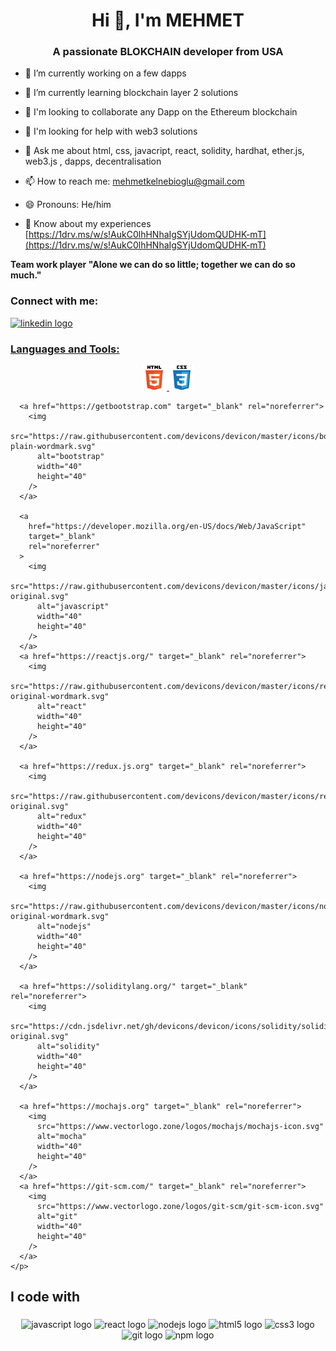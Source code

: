 <h1 align="center">Hi 👋, I'm MEHMET</h1>
<h3 align="center">A passionate BLOKCHAIN developer from USA</h3>

- 🔭 I’m currently working on a few  dapps

- 🌱 I’m currently learning blockchain layer 2 solutions

- 👯 I'm looking to collaborate any Dapp on the Ethereum blockchain

- 🤔 I'm looking for help with web3 solutions

- 💬 Ask me about html, css, javacript, react, solidity, hardhat, ether.js, web3.js , dapps, decentralisation

- 📫 How to reach me: mehmetkelnebioglu@gmail.com

- 😄 Pronouns: He/him

- 📄 Know about my experiences [https://1drv.ms/w/s!AukC0lhHNhaIgSYjUdomQUDHK-mT](https://1drv.ms/w/s!AukC0lhHNhaIgSYjUdomQUDHK-mT)

 **Team work player "Alone we can do so little; together we can do so much."**




<h3 align="left">Connect with me:</h3>

<div align="left">
  <a href="https://www.linkedin.com/in/mehmetk1/" target="_blank">
    <img src="https://raw.githubusercontent.com/maurodesouza/profile-readme-generator/master/src/assets/icons/social/linkedin/default.svg" width="52" height="40" alt="linkedin logo"  />

<h3 align="left">Languages and Tools:</h3>
    <p align="center">
      <a href="https://www.w3.org/html/" target="_blank" rel="noreferrer">
        <img
          src="https://raw.githubusercontent.com/devicons/devicon/master/icons/html5/html5-original-wordmark.svg"
          alt="html5"
          width="40"
          height="40"
        />
      </a>
      <a href="https://www.w3schools.com/css/" target="_blank" rel="noreferrer">
        <img
          src="https://raw.githubusercontent.com/devicons/devicon/master/icons/css3/css3-original-wordmark.svg"
          alt="css3"
          width="40"
          height="40"
        />
      </a>

      <a href="https://getbootstrap.com" target="_blank" rel="noreferrer">
        <img
          src="https://raw.githubusercontent.com/devicons/devicon/master/icons/bootstrap/bootstrap-plain-wordmark.svg"
          alt="bootstrap"
          width="40"
          height="40"
        />
      </a>

      <a
        href="https://developer.mozilla.org/en-US/docs/Web/JavaScript"
        target="_blank"
        rel="noreferrer"
      >
        <img
          src="https://raw.githubusercontent.com/devicons/devicon/master/icons/javascript/javascript-original.svg"
          alt="javascript"
          width="40"
          height="40"
        />
      </a>
      <a href="https://reactjs.org/" target="_blank" rel="noreferrer">
        <img
          src="https://raw.githubusercontent.com/devicons/devicon/master/icons/react/react-original-wordmark.svg"
          alt="react"
          width="40"
          height="40"
        />
      </a>

      <a href="https://redux.js.org" target="_blank" rel="noreferrer">
        <img
          src="https://raw.githubusercontent.com/devicons/devicon/master/icons/redux/redux-original.svg"
          alt="redux"
          width="40"
          height="40"
        />
      </a>

      <a href="https://nodejs.org" target="_blank" rel="noreferrer">
        <img
          src="https://raw.githubusercontent.com/devicons/devicon/master/icons/nodejs/nodejs-original-wordmark.svg"
          alt="nodejs"
          width="40"
          height="40"
        />
      </a>

      <a href="https://soliditylang.org/" target="_blank" rel="noreferrer">
        <img
          src="https://cdn.jsdelivr.net/gh/devicons/devicon/icons/solidity/solidity-original.svg"
          alt="solidity"
          width="40"
          height="40"
        />
      </a>

      <a href="https://mochajs.org" target="_blank" rel="noreferrer">
        <img
          src="https://www.vectorlogo.zone/logos/mochajs/mochajs-icon.svg"
          alt="mocha"
          width="40"
          height="40"
        />
      </a>
      <a href="https://git-scm.com/" target="_blank" rel="noreferrer">
        <img
          src="https://www.vectorlogo.zone/logos/git-scm/git-scm-icon.svg"
          alt="git"
          width="40"
          height="40"
        />
      </a>
    </p>

<h2 align="left">I code with</h2>

###

<div align="center">
  <img src="https://cdn.jsdelivr.net/gh/devicons/devicon/icons/javascript/javascript-original.svg" height="40" width="52" alt="javascript logo"  />
  <img src="https://cdn.jsdelivr.net/gh/devicons/devicon/icons/react/react-original.svg" height="40" width="52" alt="react logo"  />
  <img src="https://cdn.jsdelivr.net/gh/devicons/devicon/icons/nodejs/nodejs-plain-wordmark.svg" height="40" width="52" alt="nodejs logo"  />
  <img src="https://cdn.jsdelivr.net/gh/devicons/devicon/icons/html5/html5-original.svg" height="40" width="52" alt="html5 logo"  />
  <img src="https://cdn.jsdelivr.net/gh/devicons/devicon/icons/css3/css3-original.svg" height="40" width="52" alt="css3 logo"  />
  <img src="https://cdn.jsdelivr.net/gh/devicons/devicon/icons/git/git-original.svg" height="40" width="52" alt="git logo"  />
  <img src="https://cdn.jsdelivr.net/gh/devicons/devicon/icons/npm/npm-original-wordmark.svg" height="40" width="52" alt="npm logo"  />
</div>

###




